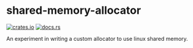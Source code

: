 # shared-memory-allocator

[![crates.io](https://img.shields.io/crates/v/shared-memory-allocator)](https://crates.io/crates/shared-memory-allocator)
[![docs.rs](https://img.shields.io/docsrs/shared-memory-allocator)](https://docs.rs/shared-memory-allocator/)

An experiment in writing a custom allocator to use linux shared memory.
